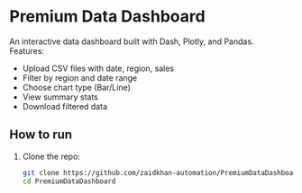 # Premium Data Dashboard

An interactive data dashboard built with Dash, Plotly, and Pandas.  
Features:
- Upload CSV files with date, region, sales
- Filter by region and date range
- Choose chart type (Bar/Line)
- View summary stats
- Download filtered data

## How to run
1. Clone the repo:
   ```bash
   git clone https://github.com/zaidkhan-automation/PremiumDataDashboard.git
   cd PremiumDataDashboard